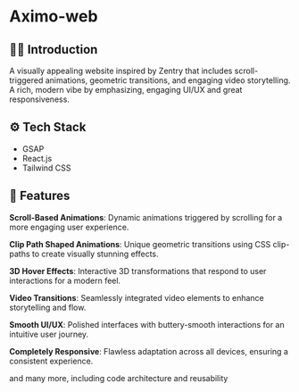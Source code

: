 # Aximo-web

## <a name="introduction">🙋‍♂️ Introduction</a>

A visually appealing website inspired by Zentry that includes scroll-triggered animations, geometric transitions, and engaging video storytelling. A rich, modern vibe by emphasizing, engaging UI/UX and great responsiveness.

## <a name="tech-stack">⚙️ Tech Stack</a>

- GSAP
- React.js
- Tailwind CSS

## <a name="features">🔋 Features</a>

**Scroll-Based Animations**: Dynamic animations triggered by scrolling for a more engaging user experience.

**Clip Path Shaped Animations**: Unique geometric transitions using CSS clip-paths to create visually stunning effects.

**3D Hover Effects**: Interactive 3D transformations that respond to user interactions for a modern feel.

**Video Transitions**: Seamlessly integrated video elements to enhance storytelling and flow.

**Smooth UI/UX**: Polished interfaces with buttery-smooth interactions for an intuitive user journey.

**Completely Responsive**: Flawless adaptation across all devices, ensuring a consistent experience.

and many more, including code architecture and reusability
